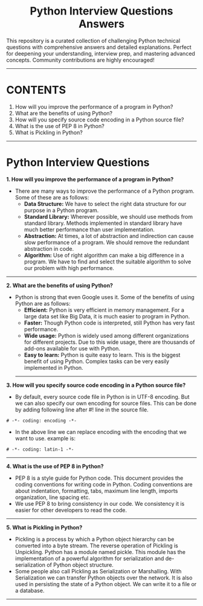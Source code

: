 # **<center>Python  Interview Questions Answers</center>**

This repository is a curated collection of challenging Python technical questions with comprehensive answers and detailed explanations. Perfect for deepening your understanding, interview prep, and mastering advanced concepts. Community contributions are highly encouraged!

---
# CONTENTS
1. How will you improve the performance of a program in Python?
2. What are the benefits of using Python?
3. How will you specify source code encoding in a Python source file?
4. What is the use of PEP 8 in Python?
5. What is Pickling in Python?
---
# Python Interview Questions
**1. How will you improve the performance
of a program in Python?**

- There are many ways to improve the performance of a Python
program. Some of these are as follows:
    - **Data Structure:** We have to select the right data structure
    for our purpose in a Python program.
    - **Standard Library:** Wherever possible, we should use
    methods from standard library. Methods implemented in standard library have much better performance than user
    implementation.
    - **Abstraction:** At times, a lot of abstraction and
    indirection can cause slow performance of a program.
    We should remove the redundant abstraction in code.
    - **Algorithm:** Use of right algorithm can make a big
    difference in a program. We have to find and select the
    suitable algorithm to solve our problem with high
    performance.
---
**2. What are the benefits of using Python?**

- Python is strong that even Google uses it. Some of the benefits of using
Python are as follows:
    - **Efficient:** Python is very efficient in memory
    management. For a large data set like Big Data, it is much
    easier to program in Python.
    - **Faster:** Though Python code is interpreted, still Python
    has very fast performance.
    - **Wide usage:** Python is widely used among different
    organizations for different projects. Due to this wide
    usage, there are thousands of add-ons available for use
    with Python.
    - **Easy to learn:** Python is quite easy to learn. This is the
    biggest benefit of using Python. Complex tasks can be
    very easily implemented in Python.
    ---
**3. How will you specify source code
encoding in a Python source file?**
- By default, every source code file in Python is in UTF-8 encoding. But we
can also specify our own encoding for source files. This can be done by
adding following line after #! line in the source file.
```
# -*- coding: encoding -*-
```
- In the above line we can replace encoding with the encoding that we want
to use.
example is:
```
# -*- coding: latin-1 -*-
```
---
**4. What is the use of PEP 8 in Python?**
- PEP 8 is a style guide for Python code. This document provides the coding
conventions for writing code in Python. Coding conventions are about
indentation, formatting, tabs, maximum line length, imports organization,
line spacing etc. 
- We use PEP 8 to bring consistency in our code. We
consistency it is easier for other developers to read the code.
---
**5. What is Pickling in Python?**
- Pickling is a process by which a Python object hierarchy can be converted
into a byte stream. The reverse operation of Pickling is Unpickling.
Python has a module named pickle. This module has the implementation of
a powerful algorithm for serialization and de-serialization of Python object
structure.
- Some people also call Pickling as Serialization or Marshalling.
With Serialization we can transfer Python objects over the network. It is
also used in persisting the state of a Python object. We can write it to a file
or a database.
---